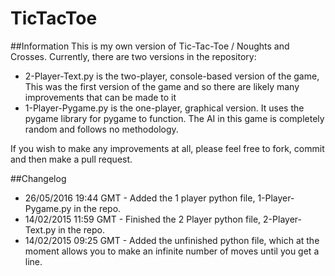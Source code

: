 # TicTacToe

##Information
This is my own version of Tic-Tac-Toe / Noughts and Crosses. Currently, there are two versions in the repository:
* 2-Player-Text.py is the two-player, console-based version of the game, This was the first version of the game and so there are likely many improvements that can be made to it
* 1-Player-Pygame.py is the one-player, graphical version. It uses the pygame library for pygame to function. The AI in this game is completely random and follows no methodology.

If you wish to make any improvements at all, please feel free to fork, commit and then make a pull request.

##Changelog
* 26/05/2016 19:44 GMT - Added the 1 player python file, 1-Player-Pygame.py in the repo.
* 14/02/2015 11:59 GMT - Finished the 2 Player python file, 2-Player-Text.py in the repo.
* 14/02/2015 09:25 GMT - Added the unfinished python file, which at the moment allows you to make an infinite number of moves   until you get a line.

